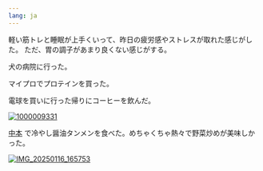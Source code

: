 ```yaml
---
lang: ja
---
```


軽い筋トレと睡眠が上手くいって、昨日の疲労感やストレスが取れた感じがした。
ただ、胃の調子があまり良くない感じがする。

犬の病院に行った。

マイプロでプロテインを買った。

電球を買いに行った帰りにコーヒーを飲んだ。

[![1000009331](https://github.com/user-attachments/assets/e4ad4a55-9eac-4924-940f-0ac23dfcf013)](https://maps.app.goo.gl/pRZGG5rfNDEg3uYUA)

[中本](https://maps.app.goo.gl/mwNrSgYDjGgVbXax7) で冷やし醤油タンメンを食べた。めちゃくちゃ熱々で野菜炒めが美味しかった。

[![IMG_20250116_165753](https://github.com/user-attachments/assets/b6216488-6605-4e0e-9f98-fa322ed15d14)](https://maps.app.goo.gl/mwNrSgYDjGgVbXax7)

